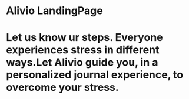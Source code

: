 # Alivio LandingPage

# Let us know ur steps. Everyone experiences stress in different ways.Let Alivio guide you, in a personalized journal experience, to overcome your stress.

